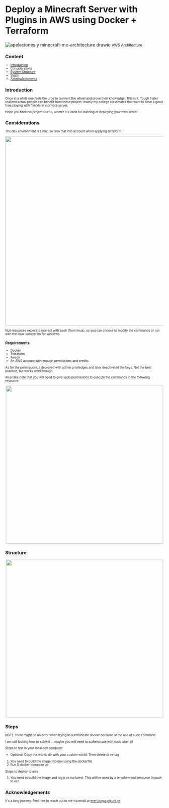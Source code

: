# Deploy a Minecraft Server with Plugins in AWS using Docker + Terraform
![apelaciones y minecraft-mc-architecture drawio](https://github.com/user-attachments/assets/0745e28b-8602-4d82-8bdf-56830a72ac58)
<small>AWS Architecture<small>
## Content

 - [Introduction](#section-1)
 - [Considerations](#section-2)
 - [System Structure](#section-3)
 - [Steps](#section-4)
 - [Acknowledgments](#section-5)
   
<a id="section-1"></a>
## Introduction
Once in a while one feels the urge to reinvent the wheel and prove their knowledge. This is it. 
Tough I later realized actual people can benefit from these project: mainly my college classmates that want to have a good time playing with friends in a private server.

Hope you find this project useful, wheter it's used for learning or deploying your own server.

<a id="section-2"></a>
## Considerations
The dev environment is Linux, so take that into account when applying terraform. 
<p align=center>
<img src="https://github.com/user-attachments/assets/55c6e4c5-32c3-4a5e-91f9-95f66a533562" width="600"/>
</p>

Null resources expect to interact with bash (from linux), so you can choose to modify the commands or run with the linux subsystem for windows.

### Requirements
- Docker
- Terraform
- Awscli
- An AWS account with enough permissions and credits
  
As for the permissions, I deployed with admin priviledges and later deactivated the keys. Not the best practice, but works weel enough.

Also take note that you will need to give sudo permissions to execute the commands in the following resource:
<p align=center>
<img src="https://github.com/user-attachments/assets/021d053d-d9eb-4231-a9c9-d0fd25a2cad6" width="500"/>
</p>

<a id="section-3"></a>
## Structure

<p align=center>
<img src="https://github.com/user-attachments/assets/128db1f0-0cf4-435b-a01a-abe55e2a1380" width="500"/>
</p> 



## Steps

NOTE: there might be an error when trying to authenticate docker because of the use of sudo command

I am still looking how to solve it
... maybe you will need to authenticate with sudo after all

Steps to test in your local dev computer
- Optional: Copy the world/ dir with your custom world. 
Then delete or re-tag
1. You need to build the image mc-dev using the dockerfile
2. Run $ docker compose up 

Steps to deploy to aws
1. You need to build the image and tag it as mc:latest. This will be used by a terraform null resource to push to ecr. 



## Acknowledgements
It's a long journey. Feel free to reach out to me via email at ever.burga.p@uni.pe
